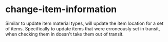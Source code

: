 # change-item-information
Similar to update item material types, will update the item location for a set of items.  Specifically to update items that were erroneously set in transit, when checking them in doesn't take them out of transit. 
